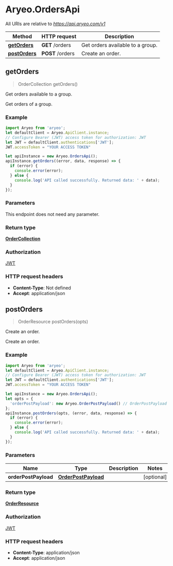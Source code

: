 # Aryeo.OrdersApi

All URIs are relative to *https://api.aryeo.com/v1*

Method | HTTP request | Description
------------- | ------------- | -------------
[**getOrders**](OrdersApi.md#getOrders) | **GET** /orders | Get orders available to a group.
[**postOrders**](OrdersApi.md#postOrders) | **POST** /orders | Create an order.



## getOrders

> OrderCollection getOrders()

Get orders available to a group.

Get orders of a group.

### Example

```javascript
import Aryeo from 'aryeo';
let defaultClient = Aryeo.ApiClient.instance;
// Configure Bearer (JWT) access token for authorization: JWT
let JWT = defaultClient.authentications['JWT'];
JWT.accessToken = "YOUR ACCESS TOKEN"

let apiInstance = new Aryeo.OrdersApi();
apiInstance.getOrders((error, data, response) => {
  if (error) {
    console.error(error);
  } else {
    console.log('API called successfully. Returned data: ' + data);
  }
});
```

### Parameters

This endpoint does not need any parameter.

### Return type

[**OrderCollection**](OrderCollection.md)

### Authorization

[JWT](../README.md#JWT)

### HTTP request headers

- **Content-Type**: Not defined
- **Accept**: application/json


## postOrders

> OrderResource postOrders(opts)

Create an order.

Create an order.

### Example

```javascript
import Aryeo from 'aryeo';
let defaultClient = Aryeo.ApiClient.instance;
// Configure Bearer (JWT) access token for authorization: JWT
let JWT = defaultClient.authentications['JWT'];
JWT.accessToken = "YOUR ACCESS TOKEN"

let apiInstance = new Aryeo.OrdersApi();
let opts = {
  'orderPostPayload': new Aryeo.OrderPostPayload() // OrderPostPayload | 
};
apiInstance.postOrders(opts, (error, data, response) => {
  if (error) {
    console.error(error);
  } else {
    console.log('API called successfully. Returned data: ' + data);
  }
});
```

### Parameters


Name | Type | Description  | Notes
------------- | ------------- | ------------- | -------------
 **orderPostPayload** | [**OrderPostPayload**](OrderPostPayload.md)|  | [optional] 

### Return type

[**OrderResource**](OrderResource.md)

### Authorization

[JWT](../README.md#JWT)

### HTTP request headers

- **Content-Type**: application/json
- **Accept**: application/json

